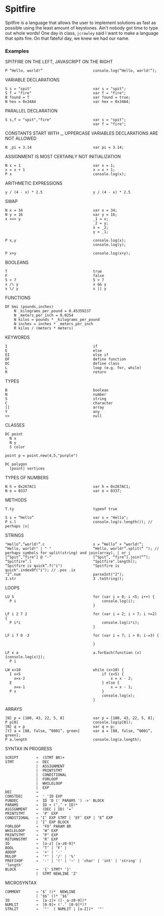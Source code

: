 # Spitfire

Spitfire is a language that allows the user to implement solutions as fast as possible using the least amount of keystones. Ain't nobody got time to type out whole words! One day in class, `jcrawley` said I want to make a language that spits fire. On that fateful day, we knew we had our name.

### Examples

SPITFIRE ON THE LEFT, JAVASCRIPT ON THE RIGHT

    P “Hello, world!”     			        console.log(“Hello, world!”);

VARIABLE DECLARATIONS

    S s = "spit" 					        var s = "spit"; 
    S f = "fire" 					        var f = "fire";
    B found = T                             var found = true;
    N hex = 0x34A4                          var hex = 0x34A4;

PARALLEL DECLARATION

    S s,f = "spit","fire" 				    var s = "spit";
    						                var f = "fire";

CONSTANTS START WITH _, UPPERCASE VARIABLES DECLARATIONS ARE NOT ALLOWED

    N _pi = 3.14 				            var pi = 3.14;

ASSIGNMENT IS MOST CERTAINLY NOT INITIALIZATION

    N x = 1 					            var x = 1;
    x = x + 1 					            x = x + 1;
    P x                                     console.log(x);

ARITHMETIC EXPRESSIONS

    y / (4 - x) * 2.5 				        y / (4 - x) * 2.5

SWAP

    N x = 34 					            var x = 34;
    N y = 16 					            var y = 16;
    x <=> y                                 _1 = x;
                                            _2 = y;
                                            x = _2;
                                            y = _1;
    
    P x,y                                   console.log(x);
                                            console.log(y);
                                            
    P x+y                                   console.log(x+y);

BOOLEANS 

    T					                	true
    F						                false
    5 > 7					                5 > 7
    x /\ y                                  x && y
    x \/ y                                  x || y

FUNCTIONS

    DF bmi (pounds,inches) 
        N _kilograms_per_pound = 0.45359237
        N _meters_per_inch = 0.0254
        N kilos = pounds * _kilograms_per_pound
        N inches = inches * _meters_per_inch
        R kilos / (meters * meters)

KEYWORDS

    I					                	if 
    E				                		else 
    EI			                			else if 
    DF			                			define function
    DC                                      define class
    L			                  			loop (e.g. for, while)
    R                                       return

TYPES 

    B			                			boolean 
    N				                		number
    S		                				string 
    C			                			character
    []		                				array
    Y                                       any
    <>			                			null
    
CLASSES

    DC point
      N x
      N y
      S color
      
    point p = point.new(4,5,"purple")
    
    DC polygon
      [point] vertices
      

TYPES OF NUMBERS
                        
    N h = 0x267AC1                          var h = 0x267AC1;
    N o = 0337                              var o = 0337;

METHODS
 
    T.ty	               	    			typeof true
 
    S s = “Hello” 	            			var s = "Hello";
    P s.l			                		console.log(s.length()); // perhaps |s|

STRINGS

    "Hello”,“world!”.c  	        		s = “Hello” + “world!”; 
    “Hello, world!" | " "                   “Hello, world!”.split(“ "); // perhaps symbols for split(string) and join(array), | or j
    [“Spit”,”fire"] @ "-"                   [“Spit”, “fire”].join(“”);
    “Spitfire”.l                            "Spitfire".length(); 
    “Spitfire is quick”.f("i")              "Spitfire is quick".indexOf("i"); // .pos .ix				
    “2”.num                                 parseInt("2");
    3.str                                   3 .toString();

LOOPS
 
    LU 5                                    for (var i = 0; i <5; i++) {
      P i                                       console.log(i);                                          
                                            }

    LF i 2 7 2                              for (var i = 2; i < 7; i +=2) {
      P i*i                                     console.log(i*i);
                                            }
                                        
    LF i 7 0 -3 				            for (var i = 7; i > 0; i-=3) {
                    
                                            }
                                            
    LF x a                                  a.forEach(function (x) {console.log(x)});
      P i

    LW x>10                                 while (x>10) {
      I x<5                                     if (x<5) {
        x=x-2                                       x = x - 2;
      E                                         } else {
        x=x-1                                       x = x - 1;
      P x                                       }
                                                console.log(x);
                                            }

ARRAYS 

    [N] p = [100, 43, 22, 5, 8]			    var p = [100, 43, 22, 5, 8];
    P p[0]					                console.log(p[0]);
    [N] q = p					            var q = p;
    [Y] a = [88, false, “0001”, green]		var a = [88, false, “0001”, green]; 
    P a.length					            console.log(a.length);

SYNTAX IN PROGRESS

    SCRIPT        →  (STMT BR)+
    STMT          →  DEC
                  |  ASSIGNMENT
                  |  PRINTSTMT
                  |  CONDITIONAL
                  |  FORLOOP
                  |  WHILELOOP
                  |  EXP
    DEC           →  
    CONSTDEC      →  '_'ID EXP
    FUNDEC        →  ID 'D (' PARAMS ') ->' BLOCK
    PARAMS        →  ID + (‘,’ + ID)*
    ASSIGNMENT    →  (DEC | ID) ‘=’
    PRINTSTMT     →  'P' EXP
    CONDITIONAL   → ‘I’ EXP STMT | ‘EF’ EXP | ‘E” EXP 
                  | ‘I’ EXP BLOCK
    FORLOOP       →  ‘FO’ PARAM BR
    WHILELOOP     →  ‘W’ EXP
    PRINTSTMT     →  ‘P’ EXP
    RETURNSTMT    →  ‘R’ EXP
    ID            →  [a-z] [a-z0-9]*    
    BOOL          →  ‘T’ | ‘F’ | 
    ADDOP         →  '+' | '-'
    MULOP         →  '*' | '/' | '%'
    PREFIXOP      →  '-' | '!' | '~' | 'char' | 'int' | 'string' | 'length'
    BLOCK         →  '{' STMT* '}'
                  |  STMT NEWLINE 'Z'


MICROSYNTAX

    COMMENT       → ‘$’ ()*  NEWLINE
                  | ‘$$’ ()* ‘$$’
    ID            →  [a-z]+ ([-_a-z0-9])*
    NUMLIT        →  [0-9]+ ('.' [0-9]*)?
    STRLIT        →  '"'  ( NUMLIT | [a-Z])*  '"'
